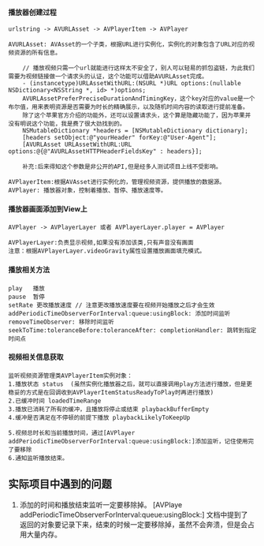 ####  播放器创建过程
    urlstring -> AVURLAsset -> AVPlayerItem -> AVPlayer

    AVURLAsset: AVAsset的一个子类，根据URL进行实例化，实例化的对象包含了URL对应的视频资源的所有信息。
    
        // 播放视频只需一个url就能进行这样太不安全了，别人可以轻易的抓包盗链，为此我们需要为视频链接做一个请求头的认证，这个功能可以借助AVURLAsset完成。
        - (instancetype)URLAssetWithURL:(NSURL *)URL options:(nullable NSDictionary<NSString *, id> *)options;
        AVURLAssetPreferPreciseDurationAndTimingKey，这个key对应的value是一个布尔值，用来表明资源是否需要为时长的精确展示，以及随机时间内容的读取进行提前准备。
        除了这个苹果官方介绍的功能外，还可以设置请求头，这个算是隐藏功能了，因为苹果并没有明说这个功能，我是费了很大劲找到的。
        NSMutableDictionary *headers = [NSMutableDictionary dictionary];
        [headers setObject:@"yourHeader" forKey:@"User-Agent"];
        [AVURLAsset URLAssetWithURL:URL options:@{@"AVURLAssetHTTPHeaderFieldsKey" : headers}];

        补充:后来得知这个参数是非公开的API,但是经多人测试项目上线不受影响。
        
    AVPlayerItem:根据AVAsset进行实例化的，管理视频资源，提供播放的数据源。
    AVPlayer: 播放器对象，控制着播放、暂停、播放速度等。

####  播放器画面添加到View上

    AVPlayer -> AVPlayerLayer 或者 AVPlayerLayer.player = AVPlayer 
    
    AVPlayerLayer:负责显示视频,如果没有添加该类,只有声音没有画面
    注意：根据AVPlayerLayer.videoGravity属性设置播放画面填充模式。

####  播放相关方法
    play   播放
    pause  暂停
    setRate 更改播放速度 // 注意更改播放速度要在视频开始播放之后才会生效
    addPeriodicTimeObserverForInterval:queue:usingBlock: 添加时间监听
    removeTimeObserver: 移除时间监听
    seekToTime:toleranceBefore:toleranceAfter: completionHandler: 跳转到指定时间点

####  视频相关信息获取

    监听视频资源管理类AVPlayerItem实例对象：
    1.播放状态 status  (虽然实例化播放器之后，就可以直接调用play方法进行播放，但是更稳妥的方式是在回调收到AVPlayerItemStatusReadyToPlay时再进行播放)
    2.已缓冲时间 loadedTimeRange 
    3.播放已消耗了所有的缓冲，且播放将停止或结束 playbackBufferEmpty
    4.缓冲是否满足在不停顿的前提下播放 playbackLikelyToKeepUp

    5.视频总时长和当前播放时间，通过[AVPlayer addPeriodicTimeObserverForInterval:queue:usingBlock:]添加监听，记住使用完了要移除
    6.通知监听播放结束。

## 实际项目中遇到的问题

1. 添加的时间和播放结束监听一定要移除掉。
[AVPlaye addPeriodicTimeObserverForInterval:queue:usingBlock:] 文档中提到了 返回的对象要记录下来，结束的时候一定要移除掉，虽然不会奔溃，但是会占用大量内存。 
